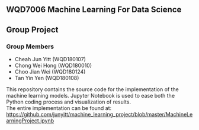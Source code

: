 ## WQD7006 Machine Learning For Data Science
## Group Project
  
### Group Members
- Cheah Jun Yitt (WQD180107)
- Chong Wei Hong (WQD180010)
- Choo Jian Wei	(WQD180124)
- Tan Yin Yen	(WQD180108)

This repository contains the source code for the implementation of the machine learning models. Jupyter Notebook is used to ease both the Python coding process and visualization of results.  
The entire implementation can be found at:  
<https://github.com/junyitt/machine_learning_project/blob/master/MachineLearningProject.ipynb>  